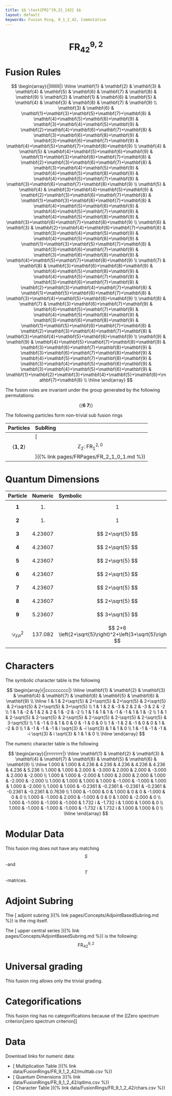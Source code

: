 ```yaml
---
title: $$ \text{FR}^{9,2}_{42} $$
layout: default
keywords: Fusion Ring, 9_1_2_42, Commutative
---
```

# $$ \text{FR}^{9,2}_{42} $$


# Fusion Rules

$$
\begin{array}{|lllllllll|}
\hline
 \mathbf{1} & \mathbf{2} & \mathbf{3} & \mathbf{4} & \mathbf{5} & \mathbf{6} & \mathbf{7} & \mathbf{8} & \mathbf{9} \\
 \mathbf{2} & \mathbf{1} & \mathbf{6} & \mathbf{5} & \mathbf{4} & \mathbf{3} & \mathbf{8} & \mathbf{7} & \mathbf{9} \\
 \mathbf{3} & \mathbf{6} & \mathbf{1}+\mathbf{3}+\mathbf{5}+\mathbf{7}+\mathbf{8} & \mathbf{4}+\mathbf{5}+\mathbf{6}+\mathbf{9} & \mathbf{3}+\mathbf{4}+\mathbf{5}+\mathbf{9} & \mathbf{2}+\mathbf{4}+\mathbf{6}+\mathbf{7}+\mathbf{8} & \mathbf{3}+\mathbf{6}+\mathbf{8}+\mathbf{9} & \mathbf{3}+\mathbf{6}+\mathbf{7}+\mathbf{9} & \mathbf{4}+\mathbf{5}+\mathbf{7}+\mathbf{8}+\mathbf{9} \\
 \mathbf{4} & \mathbf{5} & \mathbf{4}+\mathbf{5}+\mathbf{6}+\mathbf{9} & \mathbf{1}+\mathbf{3}+\mathbf{6}+\mathbf{7}+\mathbf{8} & \mathbf{2}+\mathbf{3}+\mathbf{6}+\mathbf{7}+\mathbf{8} & \mathbf{3}+\mathbf{4}+\mathbf{5}+\mathbf{9} & \mathbf{4}+\mathbf{5}+\mathbf{8}+\mathbf{9} & \mathbf{4}+\mathbf{5}+\mathbf{7}+\mathbf{9} & \mathbf{3}+\mathbf{6}+\mathbf{7}+\mathbf{8}+\mathbf{9} \\
 \mathbf{5} & \mathbf{4} & \mathbf{3}+\mathbf{4}+\mathbf{5}+\mathbf{9} & \mathbf{2}+\mathbf{3}+\mathbf{6}+\mathbf{7}+\mathbf{8} & \mathbf{1}+\mathbf{3}+\mathbf{6}+\mathbf{7}+\mathbf{8} & \mathbf{4}+\mathbf{5}+\mathbf{6}+\mathbf{9} & \mathbf{4}+\mathbf{5}+\mathbf{7}+\mathbf{9} & \mathbf{4}+\mathbf{5}+\mathbf{8}+\mathbf{9} & \mathbf{3}+\mathbf{6}+\mathbf{7}+\mathbf{8}+\mathbf{9} \\
 \mathbf{6} & \mathbf{3} & \mathbf{2}+\mathbf{4}+\mathbf{6}+\mathbf{7}+\mathbf{8} & \mathbf{3}+\mathbf{4}+\mathbf{5}+\mathbf{9} & \mathbf{4}+\mathbf{5}+\mathbf{6}+\mathbf{9} & \mathbf{1}+\mathbf{3}+\mathbf{5}+\mathbf{7}+\mathbf{8} & \mathbf{3}+\mathbf{6}+\mathbf{7}+\mathbf{9} & \mathbf{3}+\mathbf{6}+\mathbf{8}+\mathbf{9} & \mathbf{4}+\mathbf{5}+\mathbf{7}+\mathbf{8}+\mathbf{9} \\
 \mathbf{7} & \mathbf{8} & \mathbf{3}+\mathbf{6}+\mathbf{8}+\mathbf{9} & \mathbf{4}+\mathbf{5}+\mathbf{8}+\mathbf{9} & \mathbf{4}+\mathbf{5}+\mathbf{7}+\mathbf{9} & \mathbf{3}+\mathbf{6}+\mathbf{7}+\mathbf{9} & \mathbf{2}+\mathbf{3}+\mathbf{4}+\mathbf{7}+\mathbf{8} & \mathbf{1}+\mathbf{5}+\mathbf{6}+\mathbf{7}+\mathbf{8} & \mathbf{3}+\mathbf{4}+\mathbf{5}+\mathbf{6}+\mathbf{9} \\
 \mathbf{8} & \mathbf{7} & \mathbf{3}+\mathbf{6}+\mathbf{7}+\mathbf{9} & \mathbf{4}+\mathbf{5}+\mathbf{7}+\mathbf{9} & \mathbf{4}+\mathbf{5}+\mathbf{8}+\mathbf{9} & \mathbf{3}+\mathbf{6}+\mathbf{8}+\mathbf{9} & \mathbf{1}+\mathbf{5}+\mathbf{6}+\mathbf{7}+\mathbf{8} & \mathbf{2}+\mathbf{3}+\mathbf{4}+\mathbf{7}+\mathbf{8} & \mathbf{3}+\mathbf{4}+\mathbf{5}+\mathbf{6}+\mathbf{9} \\
 \mathbf{9} & \mathbf{9} & \mathbf{4}+\mathbf{5}+\mathbf{7}+\mathbf{8}+\mathbf{9} & \mathbf{3}+\mathbf{6}+\mathbf{7}+\mathbf{8}+\mathbf{9} & \mathbf{3}+\mathbf{6}+\mathbf{7}+\mathbf{8}+\mathbf{9} & \mathbf{4}+\mathbf{5}+\mathbf{7}+\mathbf{8}+\mathbf{9} & \mathbf{3}+\mathbf{4}+\mathbf{5}+\mathbf{6}+\mathbf{9} & \mathbf{3}+\mathbf{4}+\mathbf{5}+\mathbf{6}+\mathbf{9} & \mathbf{1}+\mathbf{2}+\mathbf{3}+\mathbf{4}+\mathbf{5}+\mathbf{6}+\mathbf{7}+\mathbf{8} \\
\hline
\end{array}
$$


The fusion rules are invariant under the group generated by the following permutations:

$$ \left\{(\mathbf{6} \ \mathbf{7})\right\} $$


The following particles form non-trivial sub fusion rings

| Particles | SubRing |
| :------ | :------ |
| $$ \{\mathbf{1},\mathbf{2}\} $$ | [ $$ \mathbb{Z}_2:\ \text{FR}^{2,0}_{1} $$ ]({% link pages/FRPages/FR_2_1_0_1.md %}) |


# Quantum Dimensions

| Particle | Numeric | Symbolic |
| :------ | :------ | :------ |
| $$ \mathbf{1} $$ | $$ 1. $$ | $$ 1 $$ |
| $$ \mathbf{2} $$ | $$ 1. $$ | $$ 1 $$ |
| $$ \mathbf{3} $$ | $$ 4.23607 $$ | $$ 2+\sqrt{5} $$ |
| $$ \mathbf{4} $$ | $$ 4.23607 $$ | $$ 2+\sqrt{5} $$ |
| $$ \mathbf{5} $$ | $$ 4.23607 $$ | $$ 2+\sqrt{5} $$ |
| $$ \mathbf{6} $$ | $$ 4.23607 $$ | $$ 2+\sqrt{5} $$ |
| $$ \mathbf{7} $$ | $$ 4.23607 $$ | $$ 2+\sqrt{5} $$ |
| $$ \mathbf{8} $$ | $$ 4.23607 $$ | $$ 2+\sqrt{5} $$ |
| $$ \mathbf{9} $$ | $$ 5.23607 $$ | $$ 3+\sqrt{5} $$ |
| $$ \mathcal{D}_{FP}^2 $$ | $$ 137.082 $$ | $$ 2+6 \left(2+\sqrt{5}\right)^2+\left(3+\sqrt{5}\right)^2 $$ |

# Characters

The symbolic character table is the following

$$
\begin{array}{|ccccccccc|}
\hline
 \mathbf{1} & \mathbf{2} & \mathbf{3} & \mathbf{4} & \mathbf{7} & \mathbf{8} & \mathbf{5} & \mathbf{6} & \mathbf{9} \\
\hline
 1 & 1 & 2+\sqrt{5} & 2+\sqrt{5} & 2+\sqrt{5} & 2+\sqrt{5} & 2+\sqrt{5} & 2+\sqrt{5} & 3+\sqrt{5} \\
 1 & 1 & 2 & -3 & 2 & 2 & -3 & 2 & -2 \\
 1 & 1 & -2 & 1 & 2 & 2 & 1 & -2 & -2 \\
 1 & 1 & 1 & 1 & -1 & -1 & 1 & 1 & -2 \\
 1 & 1 & 2-\sqrt{5} & 2-\sqrt{5} & 2-\sqrt{5} & 2-\sqrt{5} & 2-\sqrt{5} & 2-\sqrt{5} & 3-\sqrt{5} \\
 1 & -1 & 0 & 1 & 0 & 0 & -1 & 0 & 0 \\
 1 & -1 & 2 & -1 & 0 & 0 & 1 & -2 & 0 \\
 1 & -1 & -1 & -1 & i \sqrt{3} & -i \sqrt{3} & 1 & 1 & 0 \\
 1 & -1 & -1 & -1 & -i \sqrt{3} & i \sqrt{3} & 1 & 1 & 0 \\
\hline
\end{array}
$$

The numeric character table is the following

$$
\begin{array}{|rrrrrrrrr|}
\hline
 \mathbf{1} & \mathbf{2} & \mathbf{3} & \mathbf{4} & \mathbf{7} & \mathbf{8} & \mathbf{5} & \mathbf{6} & \mathbf{9} \\
\hline
 1.000 & 1.000 & 4.236 & 4.236 & 4.236 & 4.236 & 4.236 & 4.236 & 5.236 \\
 1.000 & 1.000 & 2.000 & -3.000 & 2.000 & 2.000 & -3.000 & 2.000 & -2.000 \\
 1.000 & 1.000 & -2.000 & 1.000 & 2.000 & 2.000 & 1.000 & -2.000 & -2.000 \\
 1.000 & 1.000 & 1.000 & 1.000 & -1.000 & -1.000 & 1.000 & 1.000 & -2.000 \\
 1.000 & 1.000 & -0.2361 & -0.2361 & -0.2361 & -0.2361 & -0.2361 & -0.2361 & 0.7639 \\
 1.000 & -1.000 & 0 & 1.000 & 0 & 0 & -1.000 & 0 & 0 \\
 1.000 & -1.000 & 2.000 & -1.000 & 0 & 0 & 1.000 & -2.000 & 0 \\
 1.000 & -1.000 & -1.000 & -1.000 & 1.732 i & -1.732 i & 1.000 & 1.000 & 0 \\
 1.000 & -1.000 & -1.000 & -1.000 & -1.732 i & 1.732 i & 1.000 & 1.000 & 0 \\
\hline
\end{array}
$$

# Modular Data

This fusion ring does not have any matching $$ S $$-and $$ T $$-matrices.

# Adjoint Subring

The [ adjoint subring ]({% link pages/Concepts/AdjointBasedSubring.md %}) is the ring itself.

The [ upper central series ]({% link pages/Concepts/AdjointBasedSubring.md %}) is the following:
$$ \text{FR}^{9,2}_{42} $$

# Universal grading

This fusion ring allows only the trivial grading.

# Categorifications

This fusion ring has no categorifications because of the [[Zero spectrum criterion|zero spectrum criterion]]

# Data

Download links for numeric data:

* [ Multiplication Table ]({% link data/FusionRings/FR_9_1_2_42/multtab.csv %})
* [ Quantum Dimensions ]({% link data/FusionRings/FR_9_1_2_42/qdims.csv %})
* [ Character Table ]({% link data/FusionRings/FR_9_1_2_42/chars.csv %})